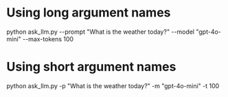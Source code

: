 # Using long argument names
python ask_llm.py --prompt "What is the weather today?" --model "gpt-4o-mini" --max-tokens 100
# Using short argument names
python ask_llm.py -p "What is the weather today?" -m "gpt-4o-mini" -t 100